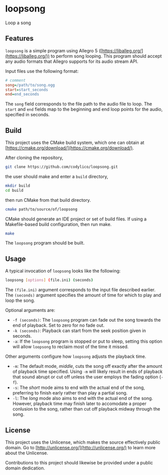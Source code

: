 # loopsong
Loop a song

## Features
`loopsong` is a simple program using Allegro 5 ([https://liballeg.org/](https://liballeg.org/))
to perform song looping.
This program should accept any audio formats that Allegro supports for
its audio stream API.

Input files use the following format:
```ini
# comment
song=/path/to/song.ogg
start=start_seconds
end=end_seconds
```
The `song` field corresponds to the file path to the audio file to loop.
The `start` and `end` fields map to the beginning and end loop points
for the audio, specified in seconds.

## Build

This project uses the CMake build system, which one can obtain at
[https://cmake.org/download/](https://cmake.org/download/).

After cloning the repository,
```bash
git clone https://github.com/codylico/loopsong.git
```

the user should make and enter a `build` directory,
```bash
mkdir build
cd build
```

then run CMake from that build directory.
```bash
cmake path/to/source/of/loopsong
```

CMake should generate an IDE project or set of build files.
If using a Makefile-based build configuration, then run make.
```bash
make
```

The `loopsong` program should be built.

## Usage

A typical invocation of `loopsong` looks like the following:

```bash
loopsong [options] (file.ini) (seconds)
```

The `(file.ini)` argument corresponds to the input file described
earlier. The `(seconds)` argument specifies the amount of time
for which to play and loop the song.

Optional arguments are:
+ `-f (seconds)`: The `loopsong` program can fade out the song
  towards the end of playback. Set to zero for no fade out.
+ `-k (seconds)`: Playback can start from the seek position
  given in seconds.
+ `-a`: If the `loopsong` program is stopped or put to sleep,
  setting this option will allow `loopsong` to reclaim most of
  the time it missed.

Other arguments configure how `loopsong` adjusts the playback time.
+ `-m`: The default mode, _middle_, cuts the song off exactly after
  the amount of playback time specified. Using `-m` will likely result
  in ends of playback that sound abrupt or cut off unless the user
  employs the fading option (`-f`).
+ `-s`: The _short_ mode aims to end with the actual end of the song,
  preferring to finish early rather than play a partial song.
+ `-l`: The _long_ mode also aims to end with the actual end of the song.
  However, playback time may finish later to accomodate a proper
  conlusion to the song, rather than cut off playback midway through
  the song.

## License

This project uses the Unlicense, which makes the source effectively
public domain. Go to [http://unlicense.org/](http://unlicense.org/)
to learn more about the Unlicense.

Contributions to this project should likewise be provided under a
public domain dedication.
